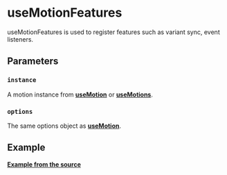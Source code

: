 # useMotionFeatures

useMotionFeatures is used to register features such as variant sync, event listeners.

## Parameters

### `instance`

A motion instance from [**useMotion**](/api/use-motion) or [**useMotions**](/api/use-motions).

### `options`

The same options object as [**useMotion**](/api/use-motion).

## Example

[**Example from the source**](https://github.com/vueuse/motion/blob/main/src/useMotion.ts#L53)
